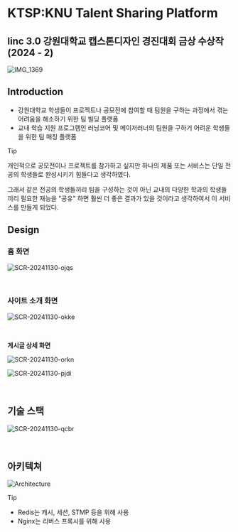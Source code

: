 # KTSP:KNU Talent Sharing Platform
## linc 3.0 강원대학교 캡스톤디자인 경진대회 금상 수상작(2024 - 2)
![IMG_1369](https://github.com/user-attachments/assets/2cd91f2d-9cc4-406d-a06b-2243781c2ec4)



## Introduction

- 강원대학교 학생들이 프로젝트나 공모전에 참여할 때 팀원을 구하는 과정에서 겪는 어려움을 해소하기 위한 팀 빌딩 플랫폼
- 교내 학습 지원 프로그램인 러닝코어 및 메이저러너의 팀원을 구하기 어려운 학생들을 위한 팀 매칭 플랫폼

> [!TIP]
>
> 개인적으로 공모전이나 프로젝트를 참가하고 싶지만 하나의 제품 또는 서비스는 단일 전공의 학생들로 완성시키기 힘들다고 생각하였다.
>
> 그래서 같은 전공의 학생들끼리 팀을 구성하는 것이 아닌 교내의 다양한 학과의 학생들끼리 필요한 재능을 "공유" 하면 훨씬 더 좋은 결과가 있을 것이라고 생각하여서 이 서비스를 만들게 되었다.


## Design

### **홈 화면**

![SCR-20241130-ojqs](images/README/SCR-20241130-ojqs.png)

<br>

### **사이트 소개 화면**

![SCR-20241130-okke](images/README/SCR-20241130-okke.png)

<br>

**게시글 상세 화면**

![SCR-20241130-orkn](images/README/SCR-20241130-orkn.png)

![SCR-20241130-pjdi](images/README/SCR-20241130-pjdi.png)

<br>

## 기술 스택

![SCR-20241130-qcbr](images/README/SCR-20241130-qcbr.png)

<br>

## 아키텍쳐

![Architecture](images/README/Architecture.png)

> [!TIP]
>
> - Redis는 캐시, 세션, STMP 등을 위해 사용
> - Nginx는 리버스 프록시를 위해 사용

<br>

